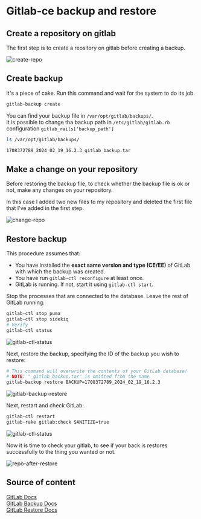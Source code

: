 # Gitlab-ce backup and restore

## Create a repository on gitlab

The first step is to create a reository on gitlab before creating a backup.

![create-repo](create-repo.png)

## Create backup

It's a piece of cake. Run this command and wait for the system to do its job.

```bash
gitlab-backup create
```

You can find your backup file in `/var/opt/gitlab/backups/`.<br>
It is possible to change tha backup path in `/etc/gitlab/gitlab.rb` configuration `gitlab_rails['backup_path']`

```bash
ls /var/opt/gitlab/backups/

1708372789_2024_02_19_16.2.3_gitlab_backup.tar
```

## Make a change on your repository

Before restoring the backup file, to check whether the backup file is ok or not, make any changes on your repository.

In this case I added two new files to my repository and deleted the first file that I've added in the first step.

![change-repo](change-repo.png)

## Restore backup

This procedure assumes that:

- You have installed the **exact same version and type (CE/EE)** of GitLab with which the backup was created.
- You have run `gitlab-ctl reconfigure` at least once.
- GitLab is running. If not, start it using `gitlab-ctl start`.

Stop the processes that are connected to the database. Leave the rest of GitLab running:

```bash
gitlab-ctl stop puma
gitlab-ctl stop sidekiq
# Verify
gitlab-ctl status
```

![gitlab-ctl-status](gitlab-ctl-status.png)

Next, restore the backup, specifying the ID of the backup you wish to restore:

```bash
# This command will overwrite the contents of your GitLab database!
# NOTE: "_gitlab_backup.tar" is omitted from the name
gitlab-backup restore BACKUP=1708372789_2024_02_19_16.2.3
```
![gitlab-backup-restore](gitlab-backup-restore.png)

Next, restart and check GitLab:

```bash
gitlab-ctl restart
gitlab-rake gitlab:check SANITIZE=true
```

![gitlab-ctl-status](gitlab-ctl-restart.png)

Now it is time to check your gitlab, to see if your back is restores successfully to the thing you wanted or not.

![repo-after-restore](repo-after-restore.png)

## Source of content

[GitLab Docs](https://docs.gitlab.com) <br>
[GitLab Backup Docs](https://docs.gitlab.com/ee/administration/backup_restore/backup_gitlab.html) <br>
[GitLab Restore Docs](https://docs.gitlab.com/ee/administration/backup_restore/restore_gitlab.html)